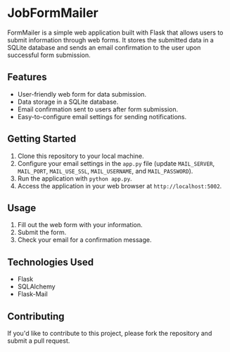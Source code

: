 # JobFormMailer

FormMailer is a simple web application built with Flask that allows users to submit information through web forms. It stores the submitted data in a SQLite database and sends an email confirmation to the user upon successful form submission.

## Features

- User-friendly web form for data submission.
- Data storage in a SQLite database.
- Email confirmation sent to users after form submission.
- Easy-to-configure email settings for sending notifications.

## Getting Started

1. Clone this repository to your local machine.
2. Configure your email settings in the `app.py` file (update `MAIL_SERVER`, `MAIL_PORT`, `MAIL_USE_SSL`, `MAIL_USERNAME`, and `MAIL_PASSWORD`).
3. Run the application with `python app.py`.
4. Access the application in your web browser at `http://localhost:5002`.

## Usage

1. Fill out the web form with your information.
2. Submit the form.
3. Check your email for a confirmation message.

## Technologies Used

- Flask
- SQLAlchemy
- Flask-Mail

## Contributing

If you'd like to contribute to this project, please fork the repository and submit a pull request.
